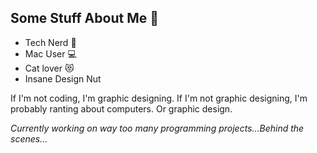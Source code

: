 ## Some Stuff About Me :monocle_face:
- Tech Nerd :floppy_disk:
- Mac User 💻
- Cat lover :heart_eyes_cat:
- Insane Design Nut

If I'm not coding, I'm graphic designing. If I'm not graphic designing, I'm probably ranting about computers. Or graphic design.

_Currently working on way too many programming projects...Behind the scenes..._
